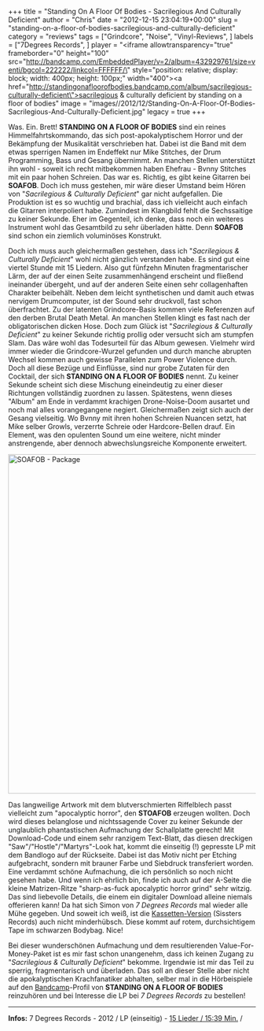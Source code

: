 +++
title = "Standing On A Floor Of Bodies - Sacrilegious And Culturally Deficient"
author = "Chris"
date = "2012-12-15 23:04:19+00:00"
slug = "standing-on-a-floor-of-bodies-sacrilegious-and-culturally-deficient"
category = "reviews"
tags = ["Grindcore", "Noise", "Vinyl-Reviews", ]
labels = ["7Degrees Records", ]
player = "<iframe allowtransparency=\"true\" frameborder=\"0\" height=\"100\" src=\"http://bandcamp.com/EmbeddedPlayer/v=2/album=432929761/size=venti/bgcol=222222/linkcol=FFFFFF/\" style=\"position: relative; display: block; width: 400px; height: 100px;\" width=\"400\"><a href=\"http://standingonafloorofbodies.bandcamp.com/album/sacrilegious-culturally-deficient\">sacrilegious &amp; culturally deficient by standing on a floor of bodies</a></iframe>"
image = "images//2012/12/Standing-On-A-Floor-Of-Bodies-Sacrilegious-And-Culturally-Deficient.jpg"
legacy = true
+++

Was. Ein. Brett! **STANDING ON A FLOOR OF BODIES** sind ein reines Himmelfahrtskommando, das sich post-apokalyptischem Horror  und der Bekämpfung der Musikalität verschrieben hat. Dabei ist die Band mit dem etwas sperrigen Namen im Endeffekt nur Mike Stitches, der Drum Programming, Bass und Gesang übernimmt. An manchen Stellen unterstützt ihn wohl - soweit ich recht mitbekommen haben Ehefrau - Bvnny Stitches mit ein paar hohen Schreien. Das war es. Richtig, es gibt keine Gitarren bei **SOAFOB**. Doch ich muss gestehen, mir wäre dieser Umstand beim Hören von "_Sacrilegious & Culturally Deficient_" gar nicht aufgefallen. Die Produktion ist es so wuchtig und brachial, dass ich vielleicht auch einfach die Gitarren interpoliert habe. Zumindest im Klangbild fehlt die Sechssaitige zu keiner Sekunde. Eher im Gegenteil, ich denke, dass noch ein weiteres Instrument wohl das Gesamtbild zu sehr überladen hätte. Denn **SOAFOB** sind schon ein ziemlich voluminöses Konstrukt.

Doch ich muss auch gleichermaßen gestehen, dass ich "_Sacrilegious & Culturally Deficient_" wohl nicht gänzlich verstanden habe. Es sind gut eine viertel Stunde mit 15 Liedern. Also gut fünfzehn Minuten fragmentarischer Lärm, der auf der einen Seite zusammenhängend erscheint und fließend ineinander übergeht, und auf der anderen Seite einen sehr collagenhaften Charakter beibehält. Neben dem leicht synthetischen und damit auch etwas nervigem Drumcomputer, ist der Sound sehr druckvoll, fast schon überfrachtet. Zu der latenten Grindcore-Basis kommen viele Referenzen auf den derben Brutal Death Metal. An manchen Stellen klingt es fast nach der obligatorischen dicken Hose. Doch zum Glück ist "_Sacrilegious & Culturally Deficient_" zu keiner Sekunde richtig prollig oder versucht sich am stumpfen Slam. Das wäre wohl das Todesurteil für das Album gewesen. Vielmehr wird immer wieder die Grindcore-Wurzel gefunden und durch manche abrupten Wechsel kommen auch gewisse Parallelen zum Power Violence durch. Doch all diese Bezüge und Einflüsse, sind nur grobe Zutaten für den Cocktail, der sich **STANDING ON A FLOOR OF BODIES** nennt. Zu keiner Sekunde scheint sich diese Mischung eineindeutig zu einer dieser Richtungen vollständig zuordnen zu lassen. Spätestens, wenn dieses "Album" am Ende in verdammt krachigen Drone-Noise-Doom ausartet und noch mal alles vorangegangene negiert.
Gleichermaßen zeigt sich auch der Gesang vielseitig. Wo Bvnny mit ihren hohen Schreien Nuancen setzt, hat Mike selber Growls, verzerrte Schreie oder Hardcore-Bellen drauf. Ein Element, was den opulenten Sound um eine weitere, nicht minder anstrengende, aber dennoch abwechslungsreiche Komponente erweitert.

<img alt="SOAFOB - Package" class="alignleft size-large wp-image-9541" height="690" src="images//2012/12/SOAFOB-Package-673x690.jpg" width="673"/>

Das langweilige Artwork mit dem blutverschmierten Riffelblech passt vielleicht zum "apocalyptic horror", den **STOAFOB** erzeugen wollten. Doch wird dieses belanglose und nichtssagende Cover zu keiner Sekunde der unglaublich phantastischen Aufmachung der Schallplatte gerecht! Mit Download-Code und einem sehr ranzigem Text-Blatt, das diesen dreckigen "Saw"/"Hostle"/"Martyrs"-Look hat, kommt die einseitig (!) gepresste LP mit dem Bandlogo auf der Rückseite. Dabei ist das Motiv nicht per Etching aufgebracht, sondern mit brauner Farbe und Siebdruck transferiert worden. Eine verdammt schöne Aufmachung, die ich persönlich so noch nicht gesehen habe. Und wenn ich ehrlich bin, finde ich auch auf der A-Seite die kleine Matrizen-Ritze "sharp-as-fuck apocalyptic horror grind" sehr witzig. Das sind liebevolle Details, die einem ein digitaler Download alleine niemals offerieren kann! Da hat sich Simon von _7 Degrees Records_ mal wieder alle Mühe gegeben. Und soweit ich weiß, ist die <a href="http://sissterssound.bigcartel.com/product/soafob-cass-ss006">Kassetten-Version</a> (Sissters Records) auch nicht minderhübsch. Diese kommt auf rotem, durchsichtigem Tape im schwarzen Bodybag. Nice!

Bei dieser wunderschönen Aufmachung und dem resultierenden Value-For-Money-Paket ist es mir fast schon unangenehm, dass ich keinen Zugang zu "_Sacrilegious & Culturally Deficient_" bekomme. Irgendwie ist mir das Teil zu sperrig, fragmentarisch und überladen. Das soll an dieser Stelle aber nicht die apokalyptischen Krachfanatiker abhalten, selber mal in die Hörbeispiele auf den <a href="http://standingonafloorofbodies.bandcamp.com/">Bandcamp</a>-Profil von **STANDING ON A FLOOR OF BODIES** reinzuhören und bei Interesse die LP bei _7 Degrees Records_ zu bestellen!






---
**Infos:**
7 Degrees Records - 2012 / 
LP (einseitig) - <a href="http://www.metal-archives.com/albums/Standing_on_a_Floor_of_Bodies/Sacrilegious_%26_Culturally_Deficient/350097">15 Lieder / 15:39 Min.</a> / 
